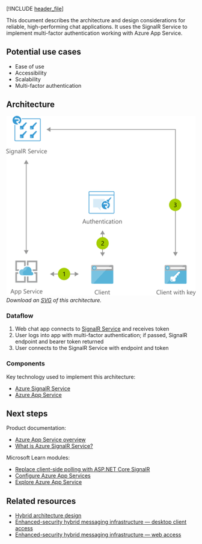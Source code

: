 [!INCLUDE [header_file](../../../includes/sol-idea-header.md)]

This document describes the architecture and design considerations for reliable, high-performing chat applications. It uses the SignalR Service to implement multi-factor authentication working with Azure App Service.

## Potential use cases

* Ease of use
* Accessibility
* Scalability
* Multi-factor authentication

## Architecture

![Architecture Diagram](../media/cross-platform-chat.png)
*Download an [SVG](../media/cross-platform-chat.svg) of this architecture.*

### Dataflow

1. Web chat app connects to [SignalR Service](/aspnet/core/signalr/introduction) and receives token
1. User logs into app with multi-factor authentication; if passed, SignalR endpoint and bearer token returned
1. User connects to the SignalR Service with endpoint and token

### Components

Key technology used to implement this architecture:

- [Azure SignalR Service](https://azure.microsoft.com/services/signalr-service)
- [Azure App Service](https://azure.microsoft.com/services/app-service)

## Next steps

Product documentation:

- [Azure App Service overview](/azure/app-service/overview)
- [What is Azure SignalR Service?](/azure/azure-signalr/signalr-overview)

Microsoft Learn modules:

- [Replace client-side polling with ASP.NET Core SignalR](/training/modules/aspnet-core-signalr-polling-fix)
- [Configure Azure App Services](/training/modules/configure-azure-app-services)
- [Explore Azure App Service](/training/modules/introduction-to-azure-app-service)

## Related resources

- [Hybrid architecture design](../../hybrid/hybrid-start-here.md)
- [Enhanced-security hybrid messaging infrastructure — desktop client access](../../example-scenario/hybrid/secure-hybrid-messaging-client.yml)
- [Enhanced-security hybrid messaging infrastructure — web access](../../example-scenario/hybrid/secure-hybrid-messaging-web.yml)
